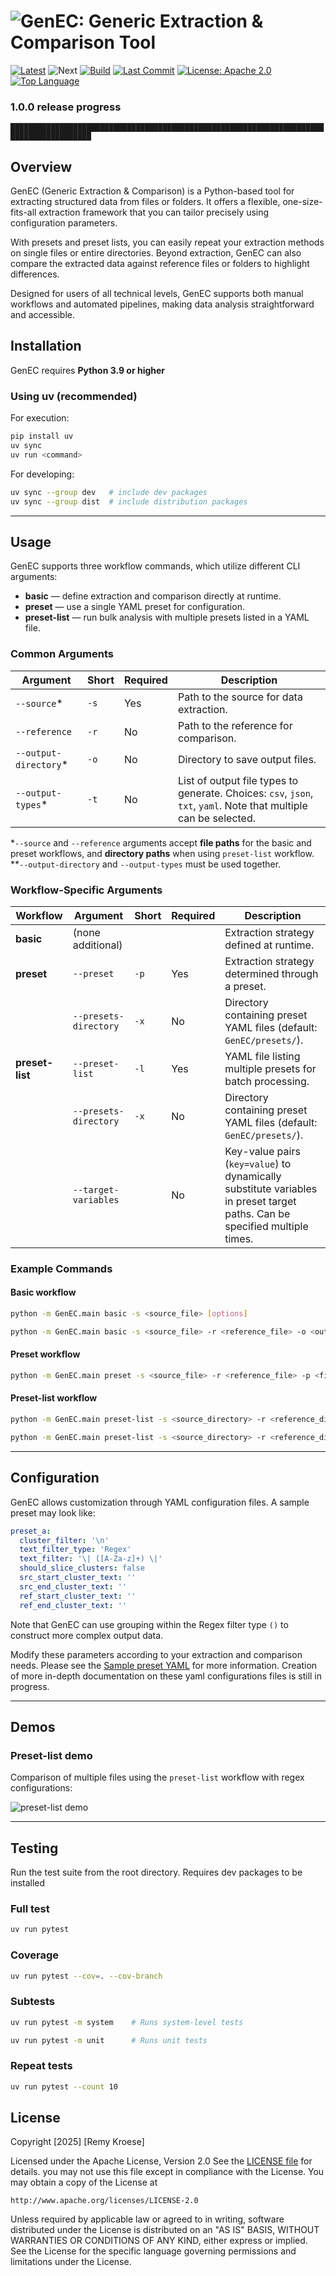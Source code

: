 # ![GenEC: Generic Extraction & Comparison Tool](https://github.com/RemyKroese/GenEC)

[![Latest](https://img.shields.io/github/v/release/RemyKroese/GenEC?sort=semver&label=Latest)](https://github.com/RemyKroese/GenEC/releases/latest)
![Next](https://img.shields.io/badge/1.0.0_release-88%25-brightgreen)
[![Build](https://github.com/RemyKroese/GenEC/actions/workflows/python-ci.yml/badge.svg)](https://github.com/RemyKroese/GenEC/actions)
[![Last Commit](https://img.shields.io/github/last-commit/RemyKroese/GenEC)](https://github.com/RemyKroese/GenEC/commits)
[![License: Apache 2.0](https://img.shields.io/github/license/RemyKroese/GenEC)](./LICENSE)
[![Top Language](https://img.shields.io/github/languages/top/RemyKroese/GenEC)](https://github.com/RemyKroese/GenEC)
<!-- [![codecov](https://codecov.io/gh/RemyKroese/GenEC/branch/main/graph/badge.svg)](https://codecov.io/gh/RemyKroese/GenEC) -->



### 1.0.0 release progress

`████████████████████████████████████████████████████████████████████████████████████████            `


&#x20;

## Overview

GenEC (Generic Extraction & Comparison) is a Python-based tool for extracting structured data from files or folders.
It offers a flexible, one-size-fits-all extraction framework that you can tailor precisely using configuration parameters.

With presets and preset lists, you can easily repeat your extraction methods on single files or entire directories.
Beyond extraction, GenEC can also compare the extracted data against reference files or folders to highlight differences.

Designed for users of all technical levels, GenEC supports both manual workflows and automated pipelines,
making data analysis straightforward and accessible.

## Installation

GenEC requires **Python 3.9 or higher**

### Using uv (recommended)

For execution:
```bash
pip install uv
uv sync
uv run <command>
```

For developing:
```bash
uv sync --group dev   # include dev packages
uv sync --group dist  # include distribution packages
```

---


## Usage

GenEC supports three workflow commands, which utilize different CLI arguments:
- **basic** — define extraction and comparison directly at runtime.
- **preset** — use a single YAML preset for configuration.
- **preset-list** — run bulk analysis with multiple presets listed in a YAML file.


### Common Arguments

| Argument             | Short | Required | Description                                                        |
|----------------------|-------|----------|--------------------------------------------------------------------|
| `--source`*           | `-s`  | Yes      | Path to the source for data extraction.                      |
| `--reference`        | `-r`  | No       | Path to the reference for comparison. |
| `--output-directory`* | `-o`  | No       | Directory to save output files. |
| `--output-types`*     | `-t`  | No       | List of output file types to generate. Choices: `csv`, `json`, `txt`, `yaml`. Note that multiple can be selected. |

*`--source` and `--reference` arguments accept **file paths** for the basic and preset workflows, and **directory paths** when using `preset-list` workflow.
**`--output-directory` and `--output-types` must be used together.

### Workflow-Specific Arguments

| Workflow       | Argument              | Short | Required | Description                                               |
|----------------|-----------------------|-------|----------|-----------------------------------------------------------|
| **basic**      | (none additional)     |       |          | Extraction strategy defined at runtime.     |
| **preset**     | `--preset`            | `-p`  | Yes      | Extraction strategy determined through a preset.     |
|                | `--presets-directory` | `-x`  | No       | Directory containing preset YAML files (default: `GenEC/presets/`). |
| **preset-list**| `--preset-list`       | `-l`  | Yes      | YAML file listing multiple presets for batch processing.  |
|                | `--presets-directory` | `-x`  | No       | Directory containing preset YAML files (default: `GenEC/presets/`). |
|                | `--target-variables`  |       | No       | Key-value pairs (`key=value`) to dynamically substitute variables in preset target paths. Can be specified multiple times.|

### Example Commands

#### Basic workflow

```bash
python -m GenEC.main basic -s <source_file> [options]

python -m GenEC.main basic -s <source_file> -r <reference_file> -o <output_directory> -t txt csv json yaml
```

#### Preset workflow

```bash
python -m GenEC.main preset -s <source_file> -r <reference_file> -p <file_name_without_extension/preset_name> -x <preset_directory> [options]
```

#### Preset-list workflow

```bash
python -m GenEC.main preset-list -s <source_directory> -r <reference_directory> -l <file_name_without_extension> -x <preset_directory> [options]

python -m GenEC.main preset-list -s <source_directory> -r <reference_directory> -l <file_name_without_extension> -x <preset_directory> -v myvar1=value1 myvar2=value2
```

---

## Configuration

GenEC allows customization through YAML configuration files. A sample preset  may look like:

```yaml
preset_a:
  cluster_filter: '\n'
  text_filter_type: 'Regex'
  text_filter: '\| ([A-Za-z]+) \|'
  should_slice_clusters: false
  src_start_cluster_text: ''
  src_end_cluster_text: ''
  ref_start_cluster_text: ''
  ref_end_cluster_text: ''
```

Note that GenEC can use grouping within the Regex filter type `()` to construct more complex output data.

Modify these parameters according to your extraction and comparison needs. Please see the [Sample preset
YAML](GenEC/presets/sample_preset.yaml) for more information. Creation of more in-depth documentation on these yaml configurations
files is still in progress.

---

## Demos

### Preset-list demo
Comparison of multiple files using the `preset-list` workflow with regex configurations:

![preset-list demo](docs/demos/preset-list_demo_1/output.png)

---

## Testing

Run the test suite from the root directory. Requires dev packages to be installed

### Full test
```bash
uv run pytest
```

### Coverage
```bash
uv run pytest --cov=. --cov-branch
```


### Subtests
```bash
uv run pytest -m system    # Runs system-level tests

uv run pytest -m unit      # Runs unit tests
```

### Repeat tests
```bash
uv run pytest --count 10
```

## License
Copyright [2025] [Remy Kroese]

Licensed under the Apache License, Version 2.0 See the [LICENSE file](LICENSE) for details.
you may not use this file except in compliance with the License.
You may obtain a copy of the License at

    http://www.apache.org/licenses/LICENSE-2.0

Unless required by applicable law or agreed to in writing, software
distributed under the License is distributed on an "AS IS" BASIS,
WITHOUT WARRANTIES OR CONDITIONS OF ANY KIND, either express or implied.
See the License for the specific language governing permissions and
limitations under the License.
